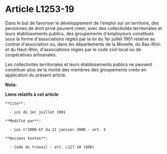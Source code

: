 # Article L1253-19

Dans le but de favoriser le développement de l'emploi sur un territoire, des personnes de droit privé peuvent créer, avec des
collectivités territoriales et leurs établissements publics, des groupements d'employeurs constitués sous la forme
d'associations régies par la loi du 1er juillet 1901 relative au contrat d'association ou, dans les départements de la
Moselle, du Bas-Rhin et du Haut-Rhin, d'associations régies par le code civil local ou de coopératives artisanales. 

Les collectivités territoriales et leurs établissements publics ne peuvent constituer plus de la moitié des membres des
groupements créés en application du présent article.

**Nota:**



**Liens relatifs à cet article**

	**Cite**:

	  - Loi du 1er juillet 1901

	**Modifié par**:

	  - Loi n°2008-67 du 21 janvier 2008 - art. 3

	**Anciens textes**:

	  - Code du travail - art. L127-10 (AbD)
